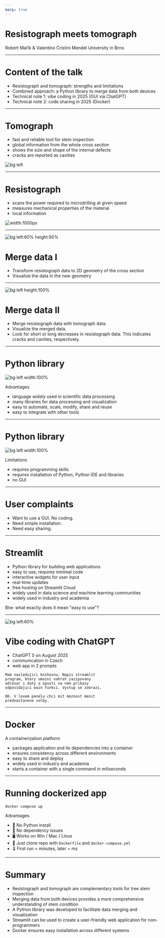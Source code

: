 ```yaml
---
marp: true
---
```


<style>
section {
  place-content: flex-start;
}
</style>

# Resistograph meets tomograph

Robert Mařík & Valentino Cristini
Mendel University in Brno

---

# Content of the talk

- Resistograph and tomograph: strengths and limitations
- Combined approach: a Python library to merge data from both devices
- Technical note 1: vibe coding in 2025 (GUI via ChatGPT)
- Technical note 2: code sharing in 2025 (Docker)

---

# Tomograph

- fast and reliable tool for stem inspection
- global information from the whole cross section
- shows the size and shape of the internal defects
- cracks are reported as cavities


![bg left](tree05.png)

---


# Resistograph

- scans the power required to microdrilling at given speed
- measures mechanical properties of the material
- local information

![width:1000px](resistograph_curves.png)


---
<!-- no-fragment -->

![bg left:60% height:90%](resistograph_2D.png)


# Merge data I

- Transform resistograph data to 2D geometry of the cross section
- Visualize the data in the new geometry



---
<!-- no-fragment -->

![bg left height:100%](resistograph_over_tomo.png)


# Merge data II

- Merge resistograph data with tomograph data.
- Visualize the merged data.
- Look for short or long decreases in resistograph data. This indicates cracks and cavities, respectively.


---
<!-- no-fragment -->

# Python library

![bg left width:100%](overlays.png)

Advantages

- language widely used in scientific data processing
- many libraries for data processing and visualization
- easy to automate, scale, modify, share and reuse
- easy to integrate with other tools

---
<!-- no-fragment -->

# Python library

![bg left width:100%](code.png)

Limitations

- requires programming skills
- requires installation of Python, Python IDE and libraries
- no GUI



---

# User complaints

- Want to use a GUI. No coding.
- Need simple installation.
- Need easy sharing.


---

# Streamlit

- Python library for building web applications
- easy to use, requires minimal code
- interactive widgets for user input
- real-time updates
- free hosting on Streamlit Cloud
- widely used in data science and machine learning communities
- widely used in industry and academia

Btw: what exactly does it mean "easy to use"?

---
![bg left:60%](app2.png)

# Vibe coding with ChatGPT 

- ChatGPT 5 on August 2025
- communication in Czech
- web app in 2 prompts

~~~
Mam nasledujici knihovnu. Napis streamlit 
program, ktery umozni nahrat zazipovany 
adresar s daty a spusti na nem prikazy 
odpovidajici main funkci. Vystup se zobrazi.
~~~

~~~
OK. V levem panelu chci mit moznost menit 
prednastavene volby.
~~~

---

# Docker

A containerization platform
- packages application and its dependencies into a container
- ensures consistency across different environments
- easy to share and deploy
- widely used in industry and academia
- starts a container with a single command in miliseconds

---

# Running dockerized app

~~~
docker compose up
~~~

Advantages

- 🚫 No Python install
- 🚫 No dependency issues
- 🖥️ Works on Win / Mac / Linux
- 📂 Just clone repo with `Dockerfile` and `docker-compose.yml`
- ⏳ First run = minutes, later = ms

---

# Summary

- Resistograph and tomograph are complementary tools for tree stem inspection
- Merging data from both devices provides a more comprehensive understanding of stem condition
- A Python library was developed to facilitate data merging and visualization
- Streamlit can be used to create a user-friendly web application for non-programmers
- Docker ensures easy installation across different systems

